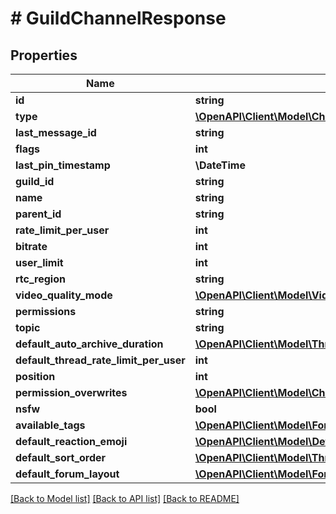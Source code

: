 # # GuildChannelResponse

## Properties

Name | Type | Description | Notes
------------ | ------------- | ------------- | -------------
**id** | **string** |  |
**type** | [**\OpenAPI\Client\Model\ChannelTypes**](ChannelTypes.md) |  |
**last_message_id** | **string** |  | [optional]
**flags** | **int** |  |
**last_pin_timestamp** | **\DateTime** |  | [optional]
**guild_id** | **string** |  |
**name** | **string** |  |
**parent_id** | **string** |  | [optional]
**rate_limit_per_user** | **int** |  | [optional]
**bitrate** | **int** |  | [optional]
**user_limit** | **int** |  | [optional]
**rtc_region** | **string** |  | [optional]
**video_quality_mode** | [**\OpenAPI\Client\Model\VideoQualityModes**](VideoQualityModes.md) |  | [optional]
**permissions** | **string** |  | [optional]
**topic** | **string** |  | [optional]
**default_auto_archive_duration** | [**\OpenAPI\Client\Model\ThreadAutoArchiveDuration**](ThreadAutoArchiveDuration.md) |  | [optional]
**default_thread_rate_limit_per_user** | **int** |  | [optional]
**position** | **int** |  |
**permission_overwrites** | [**\OpenAPI\Client\Model\ChannelPermissionOverwriteResponse[]**](ChannelPermissionOverwriteResponse.md) |  | [optional]
**nsfw** | **bool** |  | [optional]
**available_tags** | [**\OpenAPI\Client\Model\ForumTagResponse[]**](ForumTagResponse.md) |  | [optional]
**default_reaction_emoji** | [**\OpenAPI\Client\Model\DefaultReactionEmojiResponse**](DefaultReactionEmojiResponse.md) |  | [optional]
**default_sort_order** | [**\OpenAPI\Client\Model\ThreadSortOrder**](ThreadSortOrder.md) |  | [optional]
**default_forum_layout** | [**\OpenAPI\Client\Model\ForumLayout**](ForumLayout.md) |  | [optional]

[[Back to Model list]](../../README.md#models) [[Back to API list]](../../README.md#endpoints) [[Back to README]](../../README.md)

